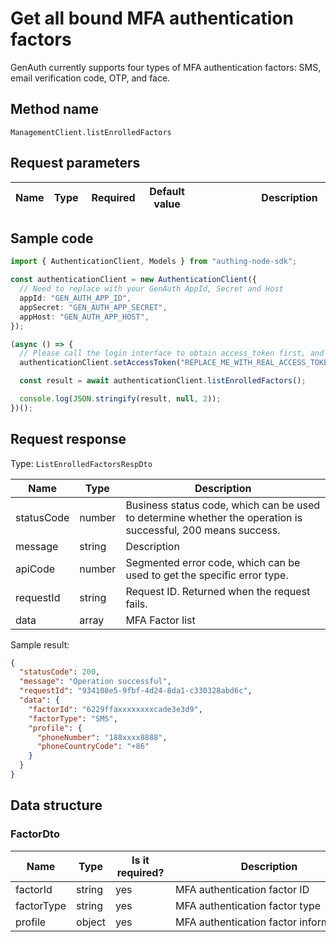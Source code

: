 # Get all bound MFA authentication factors

<!--
Warning ⚠️:
Do not modify this document directly,
https://github.com/Authing/authing-docs-factory
Use this project for generation
-->

<LastUpdated />

GenAuth currently supports four types of MFA authentication factors: SMS, email verification code, OTP, and face.

## Method name

`ManagementClient.listEnrolledFactors`

## Request parameters

| Name | Type | <div style="width:80px">Required</div> | <div style="width:60px">Default value</div> | <div style="width:300px">Description</div> | <div style="width:200px">Sample value</div> |
| ---- | ---- | -------------------------------------- | ------------------------------------------- | ------------------------------------------ | ------------------------------------------- |

## Sample code

```ts
import { AuthenticationClient, Models } from "authing-node-sdk";

const authenticationClient = new AuthenticationClient({
  // Need to replace with your GenAuth AppId, Secret and Host
  appId: "GEN_AUTH_APP_ID",
  appSecret: "GEN_AUTH_APP_SECRET",
  appHost: "GEN_AUTH_APP_HOST",
});

(async () => {
  // Please call the login interface to obtain access_token first, and call the setAccessToken method to set access_token
  authenticationClient.setAccessToken("REPLACE_ME_WITH_REAL_ACCESS_TOKEN");

  const result = await authenticationClient.listEnrolledFactors();

  console.log(JSON.stringify(result, null, 2));
})();
```

## Request response

Type: `ListEnrolledFactorsRespDto`

| Name       | Type   | Description                                                                                                  |
| ---------- | ------ | ------------------------------------------------------------------------------------------------------------ |
| statusCode | number | Business status code, which can be used to determine whether the operation is successful, 200 means success. |
| message    | string | Description                                                                                                  |
| apiCode    | number | Segmented error code, which can be used to get the specific error type.                                      |
| requestId  | string | Request ID. Returned when the request fails.                                                                 |
| data       | array  | MFA Factor list                                                                                              |

Sample result:

```json
{
  "statusCode": 200,
  "message": "Operation successful",
  "requestId": "934108e5-9fbf-4d24-8da1-c330328abd6c",
  "data": {
    "factorId": "6229ffaxxxxxxxxcade3e3d9",
    "factorType": "SMS",
    "profile": {
      "phoneNumber": "188xxxx8888",
      "phoneCountryCode": "+86"
    }
  }
}
```

## Data structure

### <a id="FactorDto"></a> FactorDto

| Name       | Type   | <div style="width:80px">Is it required?</div> | <div style="width:300px">Description</div> | <div style="width:200px">Example value</div>             |
| ---------- | ------ | --------------------------------------------- | ------------------------------------------ | -------------------------------------------------------- |
| factorId   | string | yes                                           | MFA authentication factor ID               | `6229ffaxxxxxxxxcade3e3d9`                               |
| factorType | string | yes                                           | MFA authentication factor type             | OTP                                                      |
| profile    | object | yes                                           | MFA authentication factor information      | `{"phoneNumber":"188xxxx8888","phoneCountryCode":"+86"}` |

